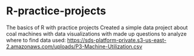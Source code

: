 # R-practice-projects
The basics of R with practice projects
Created a simple data project about coal machines with data visualizations with made up questions to analyze
where to find data used:
https://sds-platform-private.s3-us-east-2.amazonaws.com/uploads/P3-Machine-Utilization.csv
